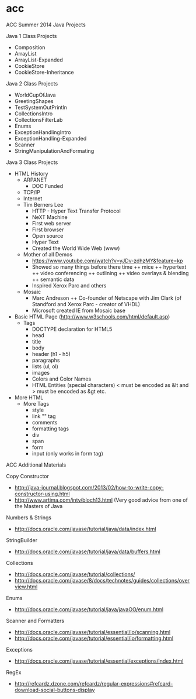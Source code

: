 acc
===

ACC Summer 2014 Java Projects

Java 1 Class Projects
- Composition
- ArrayList
- ArrayList-Expanded
- CookieStore
- CookieStore-Inheritance

Java 2 Class Projects
- WorldCupOfJava
- GreetingShapes
- TestSystemOutPrintln
- CollectionsIntro
- CollectionsFilterLab
- Enums
- ExceptionHandlingIntro
- ExceptionHandling-Expanded
- Scanner
- StringManipulationAndFormating

Java 3 Class Projects
- HTML History
	* ARPANET
		+ DOC Funded
	* TCP/IP
	* Internet
	* Tim Berners Lee
		+ HTTP - Hyper Text Transfer Protocol
		+ NeXT Machine
		+ First web server
		+ First browser
		+ Open source
		+ Hyper Text
		+ Created the World Wide Web (www)
	* Mother of all Demos
		+ https://www.youtube.com/watch?v=yJDv-zdhzMY&feature=kp
		+ Showed so many things before there time
			++ mice
			++ hypertext
			++ video conferencing
			++ outlining
			++ video overlays & blending
			++ semantic data
		+ Inspired Xerox Parc and others
	* Mosaic
		+ Marc Andreson
			++ Co-founder of Netscape with Jim Clark (of Standford and Xerox Parc - creator of VHDL)
		+ Microsoft created IE from Mosaic base
- Basic HTML Page (http://www.w3schools.com/html/default.asp)
	* Tags
		+ DOCTYPE declaration for HTML5 
		+ head
		+ title
		+ body
		+ header (h1 - h5)
		+ paragraphs
		+ lists (ul, ol)
		+ images
		+ Colors and Color Names
		+ HTML Entities (special characters) < must be encoded as &lt and > must be encoded as &gt etc.
- More HTML
	* More Tags
		+ style
		+ link "<a>" tag
		+ comments
		+ formatting tags
		+ div
		+ span
		+ form
		+ input (only works in form tag)




ACC Additional Materials

Copy Constructor
- http://java-journal.blogspot.com/2013/02/how-to-write-copy-constructor-using.html
- http://www.artima.com/intv/bloch13.html  (Very good advice from one of the Masters of Java

Numbers & Strings
- http://docs.oracle.com/javase/tutorial/java/data/index.html

StringBuilder
- http://docs.oracle.com/javase/tutorial/java/data/buffers.html

Collections
- http://docs.oracle.com/javase/tutorial/collections/
- http://docs.oracle.com/javase/8/docs/technotes/guides/collections/overview.html

Enums
- http://docs.oracle.com/javase/tutorial/java/javaOO/enum.html

Scanner and Formatters
- http://docs.oracle.com/javase/tutorial/essential/io/scanning.html
- http://docs.oracle.com/javase/tutorial/essential/io/formatting.html

Exceptions
- http://docs.oracle.com/javase/tutorial/essential/exceptions/index.html

RegEx 
- http://refcardz.dzone.com/refcardz/regular-expressions#refcard-download-social-buttons-display